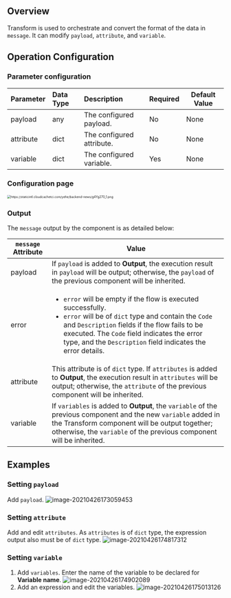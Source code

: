 ## Overview

Transform is used to orchestrate and convert the format of the data in `message`. It can modify `payload`, `attribute`, and `variable`.

## Operation Configuration

### Parameter configuration
| Parameter | Data Type | Description | Required | Default Value |
| :----- | :------- | :----------- | :------- | ------ |
| payload | any   | The configured payload.     | No       | None     |
| attribute | dict      | The configured attribute. | No       | None     |
| variable | dict      | The configured variable. | Yes       | None     |

### Configuration page
<img src="https://staticintl.cloudcachetci.com/yehe/backend-news/g4Yg270_1.png" alt="https://staticintl.cloudcachetci.com/yehe/backend-news/g4Yg270_1.png" style="zoom:50%;" />

### Output

The `message` output by the component is as detailed below:

| `message` Attribute | Value                                                           |
| ----------- | ------------------------------------------------------------ |
| payload     | If `payload` is added to **Output**, the execution result in `payload` will be output; otherwise, the `payload` of the previous component will be inherited. |
| error       | <ul><li>`error` will be empty if the flow is executed successfully.</li><li>`error` will be of `dict` type and contain the `Code` and `Description` fields if the flow fails to be executed. The `Code` field indicates the error type, and the `Description` field indicates the error details.</li></ul> |
| attribute   | This attribute is of `dict` type. If `attributes` is added to **Output**, the execution result in `attributes` will be output; otherwise, the `attribute` of the previous component will be inherited. |
| variable   | If `variables` is added to **Output**, the `variable` of the previous component and the new `variable` added in the Transform component will be output together; otherwise, the `variable` of the previous component will be inherited. |

## Examples

### Setting `payload`
Add `payload`.
![image-20210426173059453](https://staticintl.cloudcachetci.com/yehe/backend-news/jeS9376_2.png)


### Setting `attribute`
Add and edit `attributes`. As `attributes` is of `dict` type, the expression output also must be of `dict` type.
![image-20210426174817312](https://staticintl.cloudcachetci.com/yehe/backend-news/3tpt438_3.png)

### Setting `variable`
1. Add `variables`. Enter the name of the variable to be declared for **Variable name**.
   ![image-20210426174902089](https://staticintl.cloudcachetci.com/yehe/backend-news/ZBLS223_4.png)
2. Add an expression and edit the variables.
   ![image-20210426175013126](https://staticintl.cloudcachetci.com/yehe/backend-news/SH9Q324_5.png)
